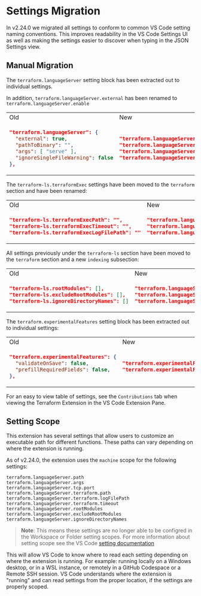 # Settings Migration

In v2.24.0 we migrated all settings to conform to common VS Code setting naming conventions. This improves readability in the VS Code Settings UI as well as making the settings easier to discover when typing in the JSON Settings view.

## Manual Migration

The `terraform.languageServer` setting block has been extracted out to individual settings.

In addition, `terraform.languageServer.external` has been renamed to `terraform.languageServer.enable`

<table>
<tr><td>Old</td><td>New</td></tr>
<tr>
<td>

```json
"terraform.languageServer": {
  "external": true,
  "pathToBinary": "",
  "args": [ "serve" ],
  "ignoreSingleFileWarning": false
},
```
</td>
<td>

```json
"terraform.languageServer.enable": true,
"terraform.languageServer.pathToBinary": "",
"terraform.languageServer.args": [ "serve" ],
"terraform.languageServer.ignoreSingleFileWarning": false
```

</td>
</tr>
</table>

The `terraform-ls.terraformExec` settings have been moved to the `terraform` section and have been renamed:

<table>
<tr><td>Old</td><td>New</td></tr>
<tr>
<td>

```json
"terraform-ls.terraformExecPath": "",
"terraform-ls.terraformExecTimeout": "",
"terraform-ls.terraformExecLogFilePath": ""
```

</td>
<td>

```json
"terraform.languageServer.terraform.path": "",
"terraform.languageServer.terraform.timeout": "",
"terraform.languageServer.terraform.logFilePath": ""
```

</td>
</tr>
</table>

All settings previously under the `terraform-ls` section have been moved to the `terraform` section and a new `indexing` subsection:

<table>
<tr><td>Old</td><td>New</td></tr>
<tr>
<td>

```json
"terraform-ls.rootModules": [],
"terraform-ls.excludeRootModules": [],
"terraform-ls.ignoreDirectoryNames": []
```

</td>
<td>

```json
"terraform.languageServer.rootModules": [],
"terraform.languageServer.indexing.ignorePaths": [],
"terraform.languageServer.indexing.ignoreDirectoryNames": []
```

</td>
</tr>
</table>

The `terraform.experimentalFeatures` setting block has been extracted out to individual settings:

<table>
<tr><td>Old</td><td>New</td></tr>
<tr>
<td>

```json
"terraform.experimentalFeatures": {
  "validateOnSave": false,
  "prefillRequiredFields": false,
},
```
</td>
<td>
    
```json
"terraform.experimentalFeatures.validateOnSave": false,
"terraform.experimentalFeatures.prefillRequiredFields": false,
```

</td>
</tr>
</table>

For an easy to view table of settings, see the `Contributions` tab when viewing the Terraform Extension in the VS Code Extension Pane.

## Setting Scope

This extension has several settings that allow users to customize an executable path for different functions. These paths can vary depending on where the extension is running.

As of v2.24.0, the extension uses the `machine` scope for the following settings:

```
terraform.languageServer.path
terraform.languageServer.args
terraform.languageServer.tcp.port
terraform.languageServer.terraform.path
terraform.languageServer.terraform.logFilePath
terraform.languageServer.terraform.timeout
terraform.languageServer.rootModules
terraform.languageServer.excludeRootModules
terraform.languageServer.ignoreDirectoryNames
```

> **Note**: This means these settings are no longer able to be configred in the Workspace or Folder setting scopes. For more information about setting scope see the VS Code [setting documentation](https://code.visualstudio.com/docs/getstarted/settings)

This will allow VS Code to know where to read each setting depending on where the extension is running. For example: running locally on a Windows desktop, or in a WSL instance, or remotely in a GitHub Codespace or a Remote SSH session. VS Code understands where the extension is "running" and can read settings from the proper location, if the settings are properly scoped.
